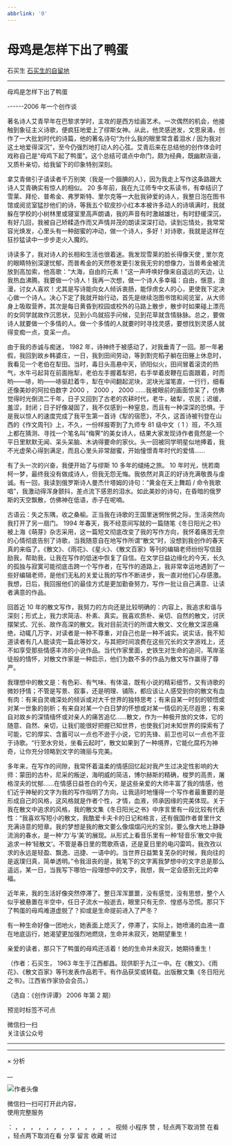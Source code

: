 ```yaml
---
abbrlink: '0'
---
```

#  母鸡是怎样下出了鸭蛋

石买生  [ 石买生的自留地 ](javascript:void\(0\);)

__ _ _ _ _

母鸡是怎样下出了鸭蛋

\------2006  年一个创作谈

著名诗人艾青早年在巴黎求学时，主攻的是西方绘画艺术。一次偶然的机会，他接触到象征主义诗歌，便疯狂地爱上了缪斯女神。从此，他灵感迸发，文思泉涌，创作了一大批划时代的诗篇，他的著名诗句“为什么我的眼里常含着泪水
/
因为我对这土地爱得深沉”，至今仍强烈地打动人的心弦。艾青后来在总结他的创作体会时戏称自己是“母鸡下起了鸭蛋”。这个总结可谓点中命门，颇为经典，既幽默诙谐，又质朴亲切，给我留下的印象特别深刻。

  

拿艾青做引子请读者千万别笑（我是一个腼腆的人），因为我走上写作这条路跟大诗人艾青确实有惊人的相似。  20
多年前，我在九江师专中文系读书，有幸结识了雪莱、拜伦、普希金、弗罗斯特、里尔克等一大批我钟爱的诗人，我整日泡在图书馆或阅览室猛抄他们的诗，等我五个软皮抄小红本本被许多动人的诗填满时，我就躲在学校的小树林里或寝室里高声朗诵，我的声音有时激越雄壮，有时舒缓深沉，有好几回，我被自己矫糅造作而又声情并茂的朗读深深打动，读到忘情处，我常常容光焕发，心里头有一种甜蜜的冲动，做一个诗人，多好！对诗歌，我就是这样在狂抄猛读中一步步走火入魔的。

诗读多了，我对诗人的长相和生活也很着迷。我发现雪莱的脸长得像天使  ,
里尔克的眼睛特别深邃忧郁，而普希金的天然卷发更引发我无穷的想像力，当普希金被流放到高加索，他高歌：“大海，自由的元素！”这一声呼唤好像来自遥远的天边，让我热血沸腾。我要做一个诗人！我再一次想，做一个诗人多幸福：自由，惬意，浪漫，讨女人喜欢！尤其是写诗能向女人倾诉衷肠，能俘虏女人的心，更使我下定决心做一个诗人。决心下定了我就开始行动，首先是继续泡图书馆和阅览室，从大师身上吸取营养，其次是每日黄昏到校园或校外的马路上散步，散步时如果碰上漂亮的女同学就故作沉思状，见到小鸟就招手问候，见到花草就含情脉脉。总之，要做诗人就要做一个多情的人。做一个多情的人就要时时寻找灵感，要想找到灵感人就得变痴一点，变呆一点。

  

由于我的赤诚与痴迷，  1982
年，诗神终于被感动了，对我垂青了一回。那一年暑假，我回到故乡韩婆庄，一日，我到田间劳动，等到割完稻子躺在田塍上休息时，我看见一个老伯在犁田。当时，毒日头高悬中天，骄阳似火，田间冒着滚烫的热气，水牛弓起背在前面拖犁，老伯左手握着犁把，右手举着皮鞭在后面跟着，时而哟——哧，哟——哧驱赶着牛，犁在中间翻起泥块，泥块光溜笔直，一行行，细看还像美妙的阿拉伯数字
2000  ，  2000  ，  2000
……我被眼前的画面惊呆了，仿佛觉得时光倒流二千年，日子又回到了古老的农耕时代，老牛，破犁，农民；迟缓，羞涩，封闭；日子好像凝固了，我不仅感到一种窒息，而且有一种深深的恐惧。于是我以惊人的速度完成了我平生第一首诗《犁的宿愿》，不久，这首诗被刊登在山西的《作文周刊》上，不久，一份样报寄到了九师专
81  级中文（  1
）班，不久班上都在猜测、寻找一个笔名叫“梅霁”的美女诗人，结果大家发现诗作者竟然是一个平日里默默无闻、呆头呆脑、木讷得要命的家伙。头一回被同学明星似地捧着，我不光虚荣心得到满足，而且心里头非常甜蜜，开始憧憬青年时代的爱情……

  

有了头一次的兴奋，我便开始了与缪斯  10  多年的缱绻之旅。  10
年时光，恍若南柯一梦，最终我没有做成诗人，但我无怨无悔。我依然对真正的好诗充满敬畏与虔诚。有一回，我读到俄罗斯诗人曼杰什塔姆的诗句：“黄金在天上舞蹈  /
命令我歌唱”，我激动得浑身颤抖，差点流下感恩的泪水。如此美妙的诗句，在昏暗的俄罗斯的天空飘散，仿佛神在低语，赤子在呢喃。

  

古语云：失之东隅，收之桑榆。正当我在诗歌的王国里迷惘怅惘之际，生活突然向我打开了另一扇门。  1994
年春天，我不经意间写就的一篇随笔《冬日阳光之书》被上海《萌芽》杂志采用，这一篇短文彻底改变了我的写作方向，我怀着痛苦无奈的心情彻底告别了诗歌，当我随意自在地写作所谓“散文”时，没想到我创作的春天真的来临了。《散文》、《雨花》、《星火》、《散文百家》等刊的编辑老师纷纷写信鼓励我，帮助我，让我在写作的低迷中恢复了自信。在文学日益边缘化的今天，长久的孤独与寂寞可能彻底击跨一个写作者，在写作的道路上，我非常幸运地遇到了一些好编辑老师，是他们无私的关爱让我的写作不断进步，我一直对他们心存感激。我想，日后，我回报他们的最佳方式是更加勤奋努力，写作一批让自己满意、让读者满意的作品。

  

回首近  10
年的散文写作，我努力的方向还是比较明确的：内容上，我追求和谐与深刻；形式上，我力求简洁、朴素、真实。我喜欢质朴、亲切、自然的散文，讨厌摆架式、冗长、故作高深的散文。我对目前流行的所谓大散文、文化散文深恶痛绝，动辄几万字，对读者是一种不尊重，对自己也是一种不诚实。说实话，我不知道读者有几人能读完一篇此等妙文，与其把时间浪费在这些冗长的文字游戏上，还不如享受那些情感丰沛的小说作品。当代作家里面，史铁生对生命的追问，苇岸圣徒般的情怀，对散文作家是一种启示，他们为数不多的作品为散文写作赢得了尊严。

  

我理想中的散文是：有色彩、有气味、有体温，既有小说的精彩细节，又有诗歌的微妙抒情；不管是写景、叙事，还是明理、铺陈，都应该让人感受到你的散文有血有肉：有来自灵魂深处的倾诉或对大千世界的独特思考；有来自某一时刻的顿悟或对某一世象的剖析；有来自对某一个白日梦的怀想或对某一情侣的无尽遐思；有来自对故乡的深情缅怀或对亲人的痛苦追忆……散文，作为一种极开放的文体，它的随意、自然、亲切，让我们能很好把握已知世界，也使我们对未知世界的探索有了可能，它的厚实、含蓄可以一点也不逊于小说，它的先锋、前卫也可以一点也不亚于诗歌。“行至水穷处，坐看云起时”，散文如果到了一种境界，它能化腐朽为神奇，让你充分领略到文字的瑰丽与完美。

  

多年来，在写作的间隙，我常怀着温柔的情感回忆起对我产生过决定性影响的大师：蒙田的古朴，尼采的叛逆，海明威的简洁，博尔赫斯的精确，梭罗的高贵，屠格涅夫的忧郁……在情感日益苍白的今天，是这些亲爱的大师丰富了我的情感，他们近乎神秘的文字为我的写作指明了方向，让我适时地懂得一个写作者最重要的是形成自己的风格，这风格就是作者个性，才情，血液，师承因缘的完美体现。关于我在散文中追求的风格，我的散文集《冬日阳光之书》中序言里有一段比较有代表性：“我喜欢写短小的散文，我酷爱卡夫卡的日记和格言，还有俄国作者普里什文充满诗意的短章。我的梦想是我的散文要么像熠熠闪光的宝剑，要么像大地上静静流淌的春水，是一种‘力’与‘美’的展现。从形式上看音乐里有一种‘轻音乐’散文中我追求一种‘轻散文’。不管是春日里的莺歌燕语，还是夏日里的电闪雷鸣，我孜孜以求的永远是轻盈、飘逸、迅捷、一语中的。当世界日益繁复芜杂的时候，我向往的是返璞归真，简单透明。”令我沮丧的是，我笔下的文字离我梦想中的文字总是那么遥远，某一日，当我写下哪怕一段理想中的文字，我想，我一定会感到无比的幸福。

  

近年来，我的生活好像突然停滞了。整日浑浑噩噩，没有感觉，没有思想，整个人似乎被悬置在半空中，任日子流水一般逝去，眼里只有无奈、惶惑与恐慌。那只下了鸭蛋的母鸡难道虚脱了？抑或是生命提前进入了严冬？

  

有一种生命好像一团地火，她表面上熄灭了，停滞了，实际上，她喷涌的血液一直在地底运行，她渴望更加强烈地燃烧，生命并未寂灭，她期望重生！

  

亲爱的读者，那只下了鸭蛋的母鸡还活着！她的生命并未寂灭，她期待重生！

  

（作者：石买生，  1963
年生于江西都昌。现供职于九江一中。在《散文》、《雨花》、《散文百家》等刊发表作品若干。有作品获奖或转载。出版散文集《冬日阳光之书》。江西省作家协会会员。）

（选自：《创作评谭》  2006  年第  2  期）

  

预览时标签不可点

微信扫一扫  
关注该公众号





****



****



×  分析

__

![作者头像](http://mmbiz.qpic.cn/mmbiz_png/hVNLue76EhibricgkQZeT964ria54dgJkqVBX9ibyvn7PmGOltlupHdVshOibeQZDSypqiaIBNKdw8cwXfXfBZkPVgVg/0?wx_fmt=png)

微信扫一扫可打开此内容，  
使用完整服务

：  ，  ，  ，  ，  ，  ，  ，  ，  ，  ，  ，  ，  。  视频  小程序  赞  ，轻点两下取消赞  在看  ，轻点两下取消在看
分享  留言  收藏  听过

